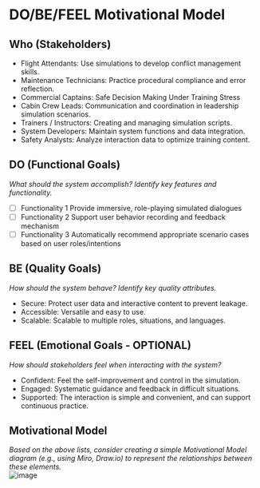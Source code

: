 # DO/BE/FEEL Motivational Model  

## **Who (Stakeholders)**  
- Flight Attendants: Use simulations to develop conflict management skills.  
- Maintenance Technicians: Practice procedural compliance and error reflection.  
- Commercial Captains: Safe Decision Making Under Training Stress  
- Cabin Crew Leads: Communication and coordination in leadership simulation scenarios.  
- Trainers / Instructors: Creating and managing simulation scripts.  
- System Developers: Maintain system functions and data integration.  
- Safety Analysts: Analyze interaction data to optimize training content.  

## **DO (Functional Goals)**  
_What should the system accomplish? Identify key features and functionality._  
- [ ] Functionality 1  Provide immersive, role-playing simulated dialogues
- [ ] Functionality 2  Support user behavior recording and feedback mechanism
- [ ] Functionality 3  Automatically recommend appropriate scenario cases based on user roles/intentions

## **BE (Quality Goals)**  
_How should the system behave? Identify key quality attributes._  
- Secure: Protect user data and interactive content to prevent leakage.
- Accessible: Versatile and easy to use.
- Scalable: Scalable to multiple roles, situations, and languages.

## **FEEL (Emotional Goals - OPTIONAL)**  
_How should stakeholders feel when interacting with the system?_  
- Confident: Feel the self-improvement and control in the simulation.
- Engaged: Systematic guidance and feedback in difficult situations.
- Supported: The interaction is simple and convenient, and can support continuous practice.

## **Motivational Model**  
_Based on the above lists, consider creating a simple Motivational Model diagram (e.g., using Miro, Draw.io) to represent the relationships between these elements._  
![image](https://github.com/user-attachments/assets/5c7fb22c-ffac-4020-9c16-b87aed4a7c27)
